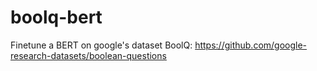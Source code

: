 # boolq-bert
Finetune a BERT on google's dataset BoolQ: https://github.com/google-research-datasets/boolean-questions
